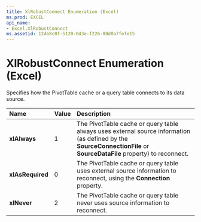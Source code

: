 ```yaml
---
title: XlRobustConnect Enumeration (Excel)
ms.prod: EXCEL
api_name:
- Excel.XlRobustConnect
ms.assetid: 124b8c0f-5120-043e-f226-80d0a7fefe15
---
```



# XlRobustConnect Enumeration (Excel)

Specifies how the PivotTable cache or a query table connects to its data source.



|**Name**|**Value**|**Description**|
|:-----|:-----|:-----|
| **xlAlways**|1|The PivotTable cache or query table always uses external source information (as defined by the  **SourceConnectionFile** or **SourceDataFile** property) to reconnect.|
| **xlAsRequired**|0|The PivotTable cache or query table uses external source information to reconnect, using the  **Connection** property.|
| **xlNever**|2|The PivotTable cache or query table never uses source information to reconnect.|

